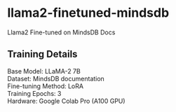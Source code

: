 # llama2-finetuned-mindsdb
Llama2 Fine-tuned on MindsDB Docs

## Training Details
Base Model: LLaMA-2 7B <br> 
Dataset: MindsDB documentation <br> 
Fine-tuning Method: LoRA <br> 
Training Epochs: 3 <br> 
Hardware: Google Colab Pro (A100 GPU) <br> 
